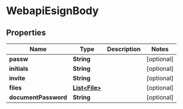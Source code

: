 # WebapiEsignBody

## Properties
Name | Type | Description | Notes
------------ | ------------- | ------------- | -------------
**passw** | **String** |  |  [optional]
**initials** | **String** |  |  [optional]
**invite** | **String** |  |  [optional]
**files** | [**List&lt;File&gt;**](File.md) |  |  [optional]
**documentPassword** | **String** |  |  [optional]

